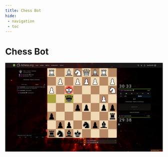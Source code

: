 ```yaml
---
title: Chess Bot
hide:
 - navigation
 - toc
---
```

# Chess Bot
![An image of my chess bot running](images/chessbot.png)